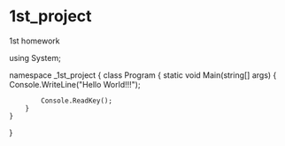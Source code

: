 # 1st_project
1st homework

using System;

namespace _1st_project
{
    class Program
    {
        static void Main(string[] args)
        {
            Console.WriteLine("Hello World!!!");

            Console.ReadKey();
        }
    }
}
